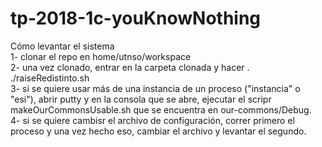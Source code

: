 # tp-2018-1c-youKnowNothing

Cómo levantar el sistema<br />
1- clonar el repo en home/utnso/workspace<br />
2- una vez clonado, entrar en la carpeta clonada y hacer . ./raiseRedistinto.sh<br />
3- si se quiere usar más de una instancia de un proceso ("instancia" o "esi"), abrir putty y en la consola que se abre, ejecutar el scripr makeOurCommonsUsable.sh que se encuentra en our-commons/Debug.<br />
4- si se quiere cambisr el archivo de configuración, correr primero el proceso y una vez hecho eso, cambiar el archivo y levantar el segundo.<br />
